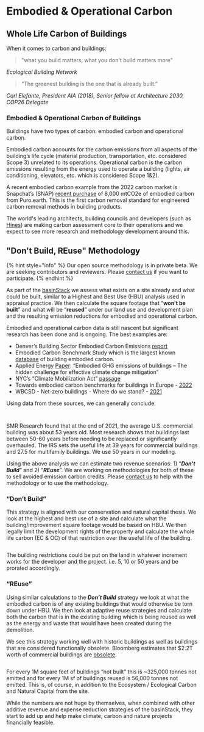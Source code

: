 # Embodied & Operational Carbon

## Whole Life Carbon of Buildings

When it comes to carbon and buildings:

> "what you build matters, what you don't build matters more"

_Ecological Building Network_

> “The greenest building is the one that is already built.”

_Carl Elefante, President AIA (2018), Senior fellow at Architecture 2030, COP26 Delegate_

### Embodied & Operational Carbon of Buildings

Buildings have two types of carbon: embodied carbon and operational carbon. &#x20;

Embodied carbon accounts for the carbon emissions from all aspects of the building’s life cycle (material production, transportation, etc. considered Scope 3) unrelated to its operations.  Operational carbon is the carbon emissions resulting from the energy used to operate a building (lights, air conditioning, elevators, etc. which is considered Scope 1&2).

A recent embodied carbon example from the 2022 carbon market is Snapchat’s (SNAP) [recent purchase](https://carbonherald.com/snap-uses-puro-earth-projects-for-reducing-emissions/) of 8,000 mtCO2e of embodied carbon from Puro.earth.  This is the first carbon removal standard for engineered carbon removal methods in building products. &#x20;

The world's leading architects, building councils and developers (such as [Hines](https://www.hines.com/embodied-carbon-reduction-guide)) are making carbon assessment core to their operations and we expect to see more research and methodology development around this.

## "Don't Build, REuse" Methodology&#x20;

{% hint style="info" %}
Our open source methodology is in private beta.  We are seeking contributors and reviewers.  Please [contact us](../../../quick-links/make-contact.md) if you want to participate.  &#x20;
{% endhint %}

As part of the [basinStack](../../../what/basin-property-protocol/basinstack.md) we assess what exists on a site already and what could be built, similar to a Highest and Best Use (HBU) analysis used in appraisal practice.  We then calculate the square footage that “**won’t be built**” and what will be “**reused**” under our land use and development plan and the resulting emission reductions for embodied and operational carbon.

Embodied and operational carbon data is still nascent but significant research has been done and is ongoing.  The best examples are:&#x20;

* Denver’s Building Sector Embodied Carbon Emissions [report](https://www.denvergov.org/files/assets/public/climate-action/documents/hpbh/nze/denvers-building-sector-embodied-carbon-emissions-june-2021.pdf)&#x20;
* Embodied Carbon Benchmark Study which is the largest known [database](https://carbonleadershipforum.org/lca-benchmark-database/) of building embodied carbon.
* Applied Energy [Paper](https://www.sciencedirect.com/science/article/pii/S0306261919317945?via%3Dihub): “Embodied GHG emissions of buildings – The hidden challenge for effective climate change mitigation”&#x20;
* NYC’s “Climate Mobilization Act” [passage](https://council.nyc.gov/data/green/)&#x20;
* Towards embodied carbon benchmarks for buildings in Europe - [2022](https://doi.org/10.5281/zenodo.5895051)&#x20;
* WBCSD - Net-zero buildings - Where do we stand? - [2021](https://www.wbcsd.org/Programs/Cities-and-Mobility/Sustainable-Cities/Transforming-the-Built-Environment/Decarbonization/Resources/Net-zero-buildings-Where-do-we-stand)

Using data from these sources, we can generally conclude:

<figure><img src="https://lh6.googleusercontent.com/Nim-OtGwHaZLbaOE82edDA_3B4I3L980cqWlkOI8Sw77KUCeDi5ABB11jqYACpCWb1SnBC8yogRd1Qy-PUJj2XxAssFvDoa0Q8PL0xt384n7tDKuCA6wC7CNObUBWQABwQ6uS7-4rtMR9PmnW99vE88UnDd4_Kuwh-n9FL18dzWq7cOpMNVQPVSxkA" alt=""><figcaption></figcaption></figure>

<figure><img src="https://lh6.googleusercontent.com/DfPDXvTJXkokKEBhq3PqBIejKnYFU03ka2teq78MTgYqr_9qwCr9AqkuIljG5vpFaKht-wizlGpd3kKG1O4U9JWemiqm4l7EZTHFKSgcj2w9awNAfPU-piDxI83yD4VId41q2Gz3ROmCBAFleqxY85UBTTVgI6hUVGrtkE3sZRFdEbLUM6WnqKVdlQ" alt=""><figcaption></figcaption></figure>

SMR Research found that at the end of 2021, the average U.S. commercial building was about 53 years old.  Most research shows that buildings last between 50-60 years before needing to be replaced or significantly overhauled.  The IRS sets the useful life at 39 years for commercial buildings and 27.5 for multifamily buildings.  We use 50 years in our modeling.

Using the above analysis we can estimate two revenue scenarios: 1) “_**Don't Build**_” and 2) “_**REuse**_”.  We are working on methodologies for both of these to sell avoided emission carbon credits.  Please [contact us](../../../quick-links/make-contact.md) to help with the methodology or to use the methodology.

### “Don’t Build”

This strategy is aligned with our conservation and natural capital thesis.  We look at the highest and best use of a site and calculate what the building/improvement square footage would be based on HBU.  We then legally limit the development rights of the property and calculate the whole life carbon (EC & OC) of that restriction over the useful life of the building.

<figure><img src="https://lh6.googleusercontent.com/nZlMeLbRZF3ImovLlRVZj27m3-ahIn-9CZm1iRYuN4G120qWOXUjqsEHYrRzhgKw1FKC12oaUbJDa0H7PYiTL6m2tmJW2IvXye84ay3WJ-Y9BPOOLkL4L4Wr1MAENQAZCAuFUx8verAADGywIMgqcpSInUsNpLrPKcaN-waZSUdVRJl2D3Z9EJDBew" alt=""><figcaption></figcaption></figure>

The building restrictions could be put on the land in whatever increment works for the developer and the project.  i.e. 5, 10 or 50 years and be prorated accordingly.

### “REuse”

Using similar calculations to the _**Don’t Build**_ strategy we look at what the embodied carbon is of any existing buildings that would otherwise be torn down under HBU. We then look at adaptive reuse strategies and calculate both the carbon that is in the existing building which is being reused as well as the energy and waste that would have been created during the demolition.

We see this strategy working well with historic buildings as well as buildings that are considered functionally obsolete.  Bloomberg estimates that $2.2T worth of commercial buildings are [obsolete](https://www.bloomberg.com/news/articles/2022-03-14/u-s-office-buildings-face-a-1-1-trillion-obsolescence-problem).

<figure><img src="https://lh4.googleusercontent.com/x-CIjKHmdbKnxlKEFPu39D6utPK74ZQkt0J8duTd3kpRrORM0qHNINGtCt-Hca4hqmP3tZnKtCr48MPPbOjWrGinIWpQaz30aAPCrdm9VeYUZdldCpjTQmRDcd2gCFMdfGCUUhVDjzxenN5AgnYAWWIsAHmAoNWhJQAwdZeuZ-uz4kxWN_KNnuVpVw" alt=""><figcaption></figcaption></figure>

For every 1M square feet of buildings “not built” this is \~325,000 tonnes not emitted and for every 1M sf of buildings reused is 56,000 tonnes not emitted.  This is, of course, in addition to the Ecosystem / Ecological Carbon and Natural Capital from the site.

While the numbers are not huge by themselves, when combined with other additive revenue and expense reduction strategies of the basinStack, they start to add up and help make climate, carbon and nature projects financially feasible.
